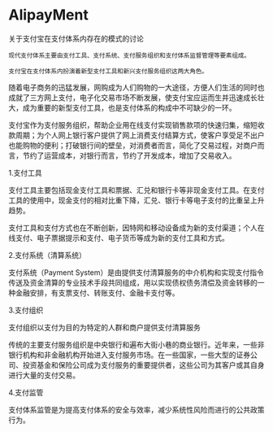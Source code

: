 # AlipayMent
关于支付宝在支付体系内存在的模式的讨论

    现代支付体系主要由支付工具、支付系统、支付服务组织和支付体系监督管理等要素组成。
    
    支付宝在支付体系内扮演着新型支付工具和新兴支付服务组织这两大角色。
   随着电子商务的迅猛发展，网购成为人们购物的一大途径，方便人们生活的同时也成就了三方网上支付，电子化交易市场不断发展，使支付宝应运而生并迅速成长壮大，成为重要的新型支付工具，也是支付体系的构成中不可缺少的一环。
   
   支付宝作为支付服务组织，帮助企业用在线支付实现销售款项的快速归集，缩短收款周期；为个人网上银行客户提供了网上消费支付结算方式，使客户享受足不出户也能购物的便利；打破银行间的壁垒，对消费者而言，简化了交易过程，对商户而言，节约了运营成本，对银行而言，节约了开发成本，增加了交易收入。
   
1.支付工具

   支付工具主要包括现金支付工具和票据、汇兑和银行卡等非现金支付工具。在支付工具的使用中，现金支付的相对比重下降，汇兑、银行卡等电子支付的比重呈上升趋势。
   
   支付工具和支付方式也在不断创新，因特网和移动设备成为新的支付渠道；个人在线支付、电子票据提示和支付、电子货币等成为新的支付工具和方式。

2.支付系统（清算系统）
 
 支付系统（Payment System）是由提供支付清算服务的中介机构和实现支付指令传送及资金清算的专业技术手段共同组成，用以实现债权债务清偿及资金转移的一种金融安排，有支票支付、转账支付、金融卡支付等。
 
3.支付组织

  支付组织以支付为目的为特定的人群和商户提供支付清算服务
  
  传统的主要支付服务组织是中央银行和遍布大街小巷的商业银行。近年来，一些非银行机构和非金融机构开始进入支付服务市场。在一些国家，一些大型的证券公司、投资基金和保险公司成为支付服务的重要提供者，这些公司为其客户或其自身进行大量的支付交易。
  
4.支付监管

  支付体系监管是为提高支付体系的安全与效率，减少系统性风险而进行的公共政策行为。
  
